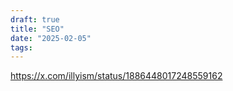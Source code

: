 ```yaml
---
draft: true
title: "SEO"
date: "2025-02-05"
tags: 
---
```

https://x.com/illyism/status/1886448017248559162